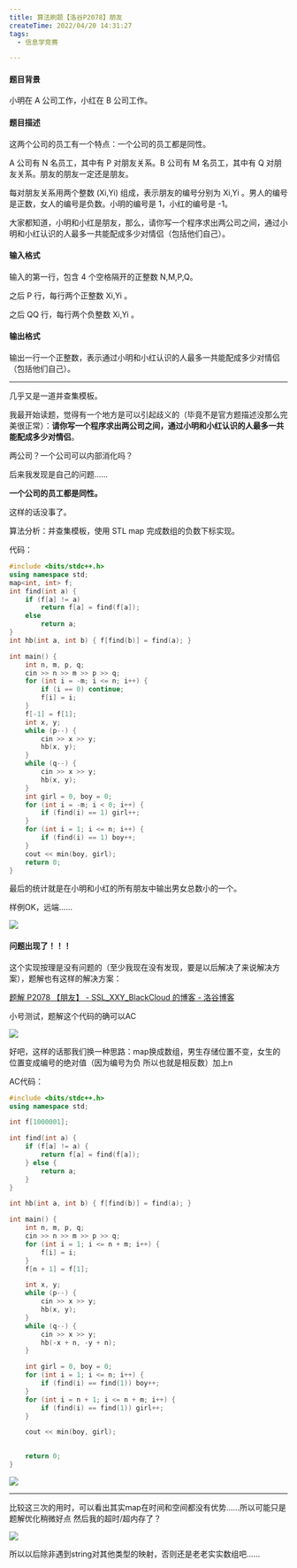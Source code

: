 ```yaml
---
title: 算法刷题【洛谷P2078】朋友
createTime: 2022/04/20 14:31:27
tags:
  - 信息学竞赛

---
```


#### 题目背景

小明在 A 公司工作，小红在 B 公司工作。

#### 题目描述

这两个公司的员工有一个特点：一个公司的员工都是同性。

A 公司有 N 名员工，其中有 P 对朋友关系。B 公司有 M 名员工，其中有 Q 对朋友关系。朋友的朋友一定还是朋友。

每对朋友关系用两个整数 (Xi,Yi) 组成，表示朋友的编号分别为 Xi,Yi 。男人的编号是正数，女人的编号是负数。小明的编号是 1，小红的编号是 -1。

大家都知道，小明和小红是朋友，那么，请你写一个程序求出两公司之间，通过小明和小红认识的人最多一共能配成多少对情侣（包括他们自己）。

#### 输入格式

输入的第一行，包含 4 个空格隔开的正整数 N,M,P,Q。

之后 P 行，每行两个正整数 Xi,Yi 。

之后 QQ 行，每行两个负整数 Xi,Yi 。

#### 输出格式

输出一行一个正整数，表示通过小明和小红认识的人最多一共能配成多少对情侣（包括他们自己）。

---

几乎又是一道并查集模板。

我最开始读题，觉得有一个地方是可以引起歧义的（毕竟不是官方题描述没那么完美很正常）：**请你写一个程序求出两公司之间，通过小明和小红认识的人最多一共能配成多少对情侣**。

两公司？一个公司可以内部消化吗？

后来我发现是自己的问题……

**一个公司的员工都是同性。**

这样的话没事了。

算法分析：并查集模板，使用 STL map 完成数组的负数下标实现。

代码：

```cpp
#include <bits/stdc++.h>
using namespace std;
map<int, int> f;
int find(int a) {
    if (f[a] != a)
        return f[a] = find(f[a]);
    else
        return a;
}
int hb(int a, int b) { f[find(b)] = find(a); }

int main() {
    int n, m, p, q;
    cin >> n >> m >> p >> q;
    for (int i = -m; i <= n; i++) {
        if (i == 0) continue;
        f[i] = i;
    }
    f[-1] = f[1];
    int x, y;
    while (p--) {
        cin >> x >> y;
        hb(x, y);
    }
    while (q--) {
        cin >> x >> y;
        hb(x, y);
    }
    int girl = 0, boy = 0;
    for (int i = -m; i < 0; i++) {
        if (find(i) == 1) girl++;
    }
    for (int i = 1; i <= n; i++) {
        if (find(i) == 1) boy++;
    }
    cout << min(boy, girl);
    return 0;
}
```

最后的统计就是在小明和小红的所有朋友中输出男女总数小的一个。

样例OK，远端……

![](../images/98fe5afa1f0827884e0f5ff967d132ad.png)

#### 问题出现了！！！

这个实现按理是没有问题的（至少我现在没有发现，要是以后解决了来说解决方案），题解也有这样的解决方案：

[题解 P2078 【朋友】 - SSL_XXY_BlackCloud 的博客 - 洛谷博客](https://www.luogu.com.cn/blogs/SSL-XXY/solution-p2078)

小号测试，题解这个代码的确可以AC

![](../images/5a16cdf5d4a960dbd1efb0c0ce18d1fb.png)


好吧，这样的话那我们换一种思路：map换成数组，男生存储位置不变，女生的位置变成编号的绝对值（因为编号为负 所以也就是相反数）加上n

AC代码：

```cpp
#include <bits/stdc++.h>
using namespace std;

int f[1000001];

int find(int a) {
    if (f[a] != a) {
        return f[a] = find(f[a]);
    } else {
        return a;
    }
}

int hb(int a, int b) { f[find(b)] = find(a); }

int main() {
    int n, m, p, q;
    cin >> n >> m >> p >> q;
    for (int i = 1; i <= n + m; i++) {
        f[i] = i;
    }
    f[n + 1] = f[1];

    int x, y;
    while (p--) {
        cin >> x >> y;
        hb(x, y);
    }
    while (q--) {
        cin >> x >> y;
        hb(-x + n, -y + n);
    }

    int girl = 0, boy = 0;
    for (int i = 1; i <= n; i++) {
        if (find(i) == find(1)) boy++;
    }
    for (int i = n + 1; i <= n + m; i++) {
        if (find(i) == find(1)) girl++;
    }

    cout << min(boy, girl);
    

    return 0;
}
```

![](../images/889052bae76133b726833acc34e2e993.png)

---

比较这三次的用时，可以看出其实map在时间和空间都没有优势……所以可能只是题解优化稍微好点 然后我的超时/超内存了？

![](../images/4c04ef56ba32ad2ad9c95a40d34c6665.png)

所以以后除非遇到string对其他类型的映射，否则还是老老实实数组吧……
